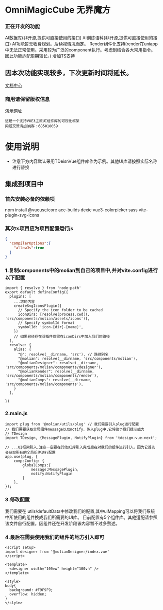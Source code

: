 # OmniMagicCube 无界魔方

### 正在开发的功能
AI数据库(非开源,提供可直接使用的接口)
AI训练语料(非开源,提供可直接使用的接口)
AI功能暂无收费规划。后续视情况而定。
Render组件化支持(render在uniapp中无法正常使用。采用较为广泛的component执行。考虑到结合各大常用指令。因此功能适配周期较长。)
增加TS支持

## 因本次功能实现较多，下次更新时间将延长。

[文档中心](https://www.yuque.com/u12572940/wujiemofang)
### 商用请保留版权信息
[演示网址](http://demo.mlyt.top/)
```
这是一个支持VUE3主流UI组件库的可视化框架
问题交流请加QQ群：685018059
```

# 使用说明

- 注意下方内容默认采用TDeisnVue组件库作为示例。其他UI库请按照实际名称进行替换

## 集成到项目中

### 首先安装必备的依赖项

npm install @vueuse/core ace-builds dexie vue3-colorpicker sass vite-plugin-svg-icons

### 其次ts项目应为项目配置运行js
``` tsconfig.json
{
  "compilerOptions":{
    "allowJs":true
  }
}
```

### 1.复制components中的molian到自己的项目中,并对vite.config进行以下配置

```
import { resolve } from 'node:path'
export default defineConfig({
  plugins: [
    ...您的内容
    createSvgIconsPlugin({
      // Specify the icon folder to be cached
      iconDirs: [resolve(process.cwd(), 'src/components/molian/assets/icons')],
      // Specify symbolId format
      symbolId: 'icon-[dir]-[name]',
    })
    // 如果已经存在该插件仅需在iconDirs中加入我们的路径
  ],
  resolve: {
    alias: {
      "@": resolve(__dirname, 'src'), // 路径别名
      "@molian": resolve(__dirname, 'src/components/molian'),
      "@molianDesigner": resolve(__dirname, 'src/components/molian/components/designer'),
      "@molianRender": resolve(__dirname, 'src/components/molian/components/render'),
      "@molianComps": resolve(__dirname, 'src/components/molian/components'),
    }
  },

})

```
### 2.main.js
```
import plug from '@molian/utils/plug' // 我们需要引入plug进行配置
// 我们需要获取全局组件message以及notify，传入plug中,它将给予我们提示能力
// TDesign
import TDesign, {MessagePlugin, NotifyPlugin} from 'tdesign-vue-next';

// ...UI框架引入,注意一定要在其他UI库引入完成后在对我们的组件进行引入。因为它首先会获取所有的全局组件进行配置
app.use(plug, {
    compsConfig: {
        globalComps:{
            message:MessagePlugin,
            notify:NotifyPlugin
        }
    },
});
```

### 3.修改配置
我们需要在 utils/defaultData中修改我们的配置,其中uiMapping可以将我们系统中所使用的组件换成我们所需要的UI库。
目前配置有5个组件库。其他适配请参照该文件自行配置。因组件还在开发阶段该内容暂不过多赘述。

### 4.最后在需要使用我们的组件的地方引入即可
```
<script setup>
import designer from '@molianDesigner/index.vue'
</script>

<template>
  <designer width="100vw" height="100vh" />
</template>

<style>
body{
  background: #F9F9F9;
  overflow: hidden;
}
</style>

```
